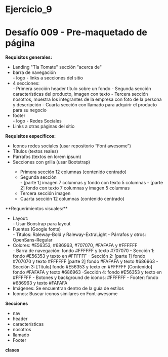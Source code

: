 # Ejercicio_9
<h1>Desafío 009 - Pre-maquetado de página</h1>


**Requisitos generales:**
    <ul>
        <li>Landing "Tía Tomate" sección "acerca de"</li>
        <li>barra de navegación</li>
            - logo
            - links a secciones del sitio
    	<li>4 secciones:</li>
    		- Primera sección header título sobre un fondo
    		- Segunda sección características del producto, imagen con texto
    		- Tercera sección nosotros, muestra los integrantes de la empresa con foto de la persona y descripción
    		- Cuarta sección con llamado para adquirir el producto para su negocio
        <li>footer</li>
            - logo
            - Redes Sociales
            <li>Links a otras páginas del sitio</li>
    </ul>

**Requisitos específicos:**
<ul>
	<li> Iconos redes sociales (usar repositorio “Font awesome”)</li>
    <li>Títulos (textos reales)</li>
	<li> Párrafos (textos en lorem ipsum)</li>
	<li> Secciones con grilla (usar Bootstrap)</li>
        <ul>
            <li> Primera sección 12 columnas (contenido centrado)</li>
            <li> Segunda sección</li>
                - [parte 1] imagen 7 columnas y fondo con texto 5 columnas
                - [parte 2] fondo con texto 7 columnas y imagen 5 columnas
            <li>Tercera sección imagen</li>
            <li>Cuarta sección 12 columnas (contenido centrado)</li>
        </ul>
</ul>
**Requerimientos visuales:**
<ul>
	<li> Layout:</li>
		- Usar Boostrap para layout
	<li>Fuentes (Google fonts)</li>
		- Títulos: Raleway-Bold y Raleway-ExtraLight
		- Párrafos y otros: OpenSans-Regular
    <li> Colores: #E56353, #686963, #707070, #FAFAFA y #FFFFFF</li>
        - Barra de navegación: fondo #FFFFFF y texto #707070
        - Sección 1: fondo #E56353 y texto en #FFFFFF
        - Sección 2:
            [parte 1] fondo #707070 y texto #FFFFFF
            [parte 2] fondo #FAFAFA y texto #686963
        - Sección 3:
            [Título] fondo #E56353 y texto en #FFFFFF
            [Contenido] fondo #FAFAFA y texto #686963
        -Sección 4: fondo #E56353 y texto en #FFFFFF
        - Botones y background de iconos: #FFFFFF
        - Footer: fondo #686963 y texto #FAFAFA
    <li>Imágenes: Se encuentran dentro de la guía de estilos</li>
    <li> Iconos: Buscar iconos similares en Font-awesome</li>
</ul>

**Secciones**
<ul>
    <li> nav</li>
    <li> header</li>
    <li> características</li>
    <li> nosotros</li>
    <li> llamado</li>
    <li> Footer</li>
</ul>

**clases**
